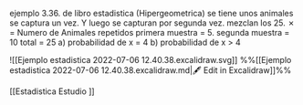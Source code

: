 ejemplo 3.36. de libro estadistica (Hipergeometrica)
se tiene unos animales se
captura un vez. Y luego se capturan por segunda vez. mezclan los 25. 
✗ = Numero de Animales repetidos
primera muestra = 5.
segunda muestra = 10
total = 25
a) probabilidad de x = 4
b) probabilidad de x > 4

![[Ejemplo estadistica 2022-07-06 12.40.38.excalidraw.svg]]
%%[[Ejemplo estadistica 2022-07-06 12.40.38.excalidraw.md|🖋 Edit in Excalidraw]]%%

[[Estadistica Estudio ]]

